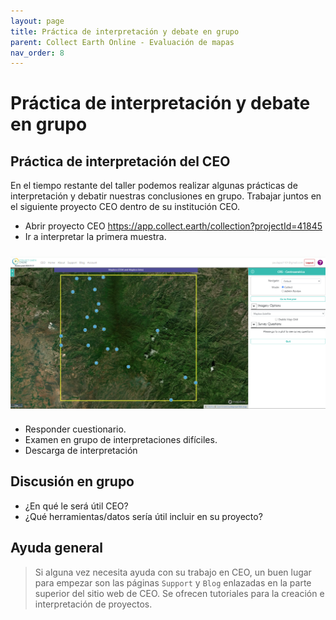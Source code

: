 ```yaml
---
layout: page
title: Práctica de interpretación y debate en grupo
parent: Collect Earth Online - Evaluación de mapas
nav_order: 8
---
```


# Práctica de interpretación y debate en grupo

## Práctica de interpretación del CEO

En el tiempo restante del taller podemos realizar algunas prácticas de interpretación y debatir nuestras conclusiones en grupo. Trabajar juntos en el siguiente proyecto CEO dentro de su institución CEO.
- Abrir proyecto CEO https://app.collect.earth/collection?projectId=41845 
- Ir a interpretar la primera muestra.
<img align="center" src="../images/ceo/08_A_go_to_first_plot.png" vspace="10" width="800"> 

- Responder cuestionario.
- Examen en grupo de interpretaciones difíciles.
- Descarga de interpretación

## Discusión en grupo

- ¿En qué le será útil CEO?
- ¿Qué herramientas/datos sería útil incluir en su proyecto?

## Ayuda general

>Si alguna vez necesita ayuda con su trabajo en CEO, un buen lugar para empezar son las páginas `Support` y `Blog` enlazadas en la parte superior del sitio web de CEO. Se ofrecen tutoriales para la creación e interpretación de proyectos.
